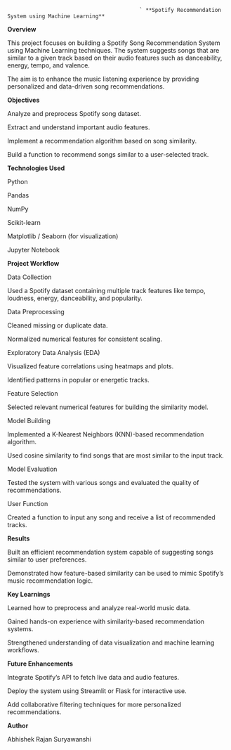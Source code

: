                                               ` **Spotify Recommendation System using Machine Learning**
**Overview**

This project focuses on building a Spotify Song Recommendation System using Machine Learning techniques. The system suggests songs that are similar to a given track based on their audio features such as danceability, energy, tempo, and valence.

The aim is to enhance the music listening experience by providing personalized and data-driven song recommendations.

**Objectives**

Analyze and preprocess Spotify song dataset.

Extract and understand important audio features.

Implement a recommendation algorithm based on song similarity.

Build a function to recommend songs similar to a user-selected track.

**Technologies Used**

Python

Pandas

NumPy

Scikit-learn

Matplotlib / Seaborn (for visualization)

Jupyter Notebook

**Project Workflow**

Data Collection

Used a Spotify dataset containing multiple track features like tempo, loudness, energy, danceability, and popularity.

Data Preprocessing

Cleaned missing or duplicate data.

Normalized numerical features for consistent scaling.

Exploratory Data Analysis (EDA)

Visualized feature correlations using heatmaps and plots.

Identified patterns in popular or energetic tracks.

Feature Selection

Selected relevant numerical features for building the similarity model.

Model Building

Implemented a K-Nearest Neighbors (KNN)-based recommendation algorithm.

Used cosine similarity to find songs that are most similar to the input track.

Model Evaluation

Tested the system with various songs and evaluated the quality of recommendations.

User Function

Created a function to input any song and receive a list of recommended tracks.

**Results**

Built an efficient recommendation system capable of suggesting songs similar to user preferences.

Demonstrated how feature-based similarity can be used to mimic Spotify’s music recommendation logic.

**Key Learnings**

Learned how to preprocess and analyze real-world music data.

Gained hands-on experience with similarity-based recommendation systems.

Strengthened understanding of data visualization and machine learning workflows.

**Future Enhancements**

Integrate Spotify’s API to fetch live data and audio features.

Deploy the system using Streamlit or Flask for interactive use.

Add collaborative filtering techniques for more personalized recommendations.

**Author**

Abhishek Rajan Suryawanshi
